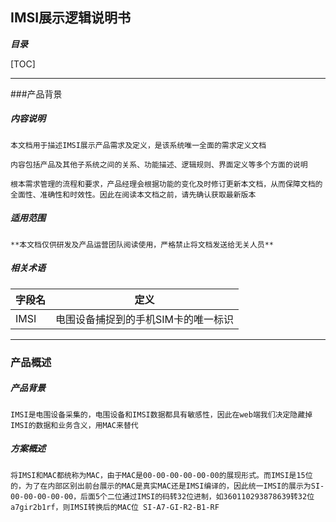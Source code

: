 ## IMSI展示逻辑说明书

***目录***

[TOC]

------

###产品背景

##### 内容说明

	本文档用于描述IMSI展示产品需求及定义，是该系统唯一全面的需求定义文档
	
	内容包括产品及其他子系统之间的关系、功能描述、逻辑规则、界面定义等多个方面的说明
	
	根本需求管理的流程和要求，产品经理会根据功能的变化及时修订更新本文档，从而保障文档的全面性、准确性和时效性。因此在阅读本文档之前，请先确认获取最新版本

##### 适用范围

	**本文档仅供研发及产品运营团队阅读使用，严格禁止将文档发送给无关人员**

##### 相关术语		

| 字段名 | 定义                                |
| :----- | ----------------------------------- |
| IMSI   | 电围设备捕捉到的手机SIM卡的唯一标识 |



------

### 产品概述

##### 产品背景

	IMSI是电围设备采集的，电围设备和IMSI数据都具有敏感性，因此在web端我们决定隐藏掉IMSI的数据和业务含义，用MAC来替代

##### 方案概述

	将IMSI和MAC都统称为MAC，由于MAC是00-00-00-00-00-00的展现形式。而IMSI是15位的，为了在内部区别出前台展示的MAC是真实MAC还是IMSI编译的，因此统一IMSI的展示为SI-00-00-00-00-00，后面5个二位通过IMSI的码转32位进制，如360110293878639转32位a7gir2b1rf，则IMSI转换后的MAC位 SI-A7-GI-R2-B1-RF

